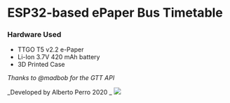 # ESP32-based ePaper Bus Timetable

### Hardware Used
- TTGO T5 v2.2 e-Paper
- Li-Ion 3.7V 420 mAh battery
- 3D Printed Case

_Thanks to @madbob for the GTT API_

_Developed by Alberto Perro 2020 _
![](https://i.creativecommons.org/l/by/3.0/it/88x31.png")
